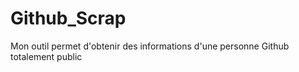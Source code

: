 # Github_Scrap

Mon outil permet d'obtenir des informations d'une personne Github totalement public 

